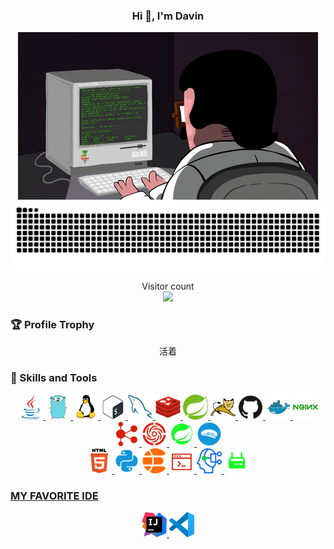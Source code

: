 <h3 align="center">Hi 👋, I'm Davin</h3>
<!-- 敲代码的图片 -->
<div align="center" ><img order-radius="100px" src="https://github.com/atongrun/atongrun/blob/main/images/dffb9ec7bdd20aa6127f0c82916b4bbe1deabe68743148a4a1af79aa8dadc485.gif"/></div>




<!-- 贪吃蛇代码贡献图 -->
<div align="center"><img src="https://raw.githubusercontent.com/L1cardo/L1cardo/main/assets/github-contribution-grid-snake.svg" /></div>


  <p align="center">
    Visitor count<br><img src="https://profile-counter.glitch.me/atongrun/count.svg" />
</p>

### 🏆 Profile Trophy

<p align="center">
    活着
</p>

### 🔨 Skills and Tools

<div align="center">
    <a href="https://www.java.com" target="_blank" rel="noreferrer">
        <img src="https://raw.githubusercontent.com/devicons/devicon/master/icons/java/java-original.svg" alt="java" width="40" height="40" />
    </a>
    <a href="https://golang.org" target="_blank" rel="noreferrer">
        <img src="https://raw.githubusercontent.com/devicons/devicon/master/icons/go/go-original.svg" alt="go" width="40" height="40" />
    </a>
    <a href="https://www.linux.org/" target="_blank" rel="noreferrer">
        <img src="https://raw.githubusercontent.com/devicons/devicon/master/icons/linux/linux-original.svg" alt="linux" width="40" height="40" />
    </a>
    <a href="https://www.gnu.org/software/bash/" target="_blank" rel="noreferrer">
        <img src="https://raw.githubusercontent.com/devicons/devicon/master/icons/bash/bash-original.svg" alt="bash" width="40" height="40" />
    </a>
    <a href="https://www.mysql.com/" target="_blank" rel="noreferrer">
        <img src="https://raw.githubusercontent.com/devicons/devicon/master/icons/mysql/mysql-original.svg" alt="mysql" width="40" height="40" />
    </a>
    <a href="https://redis.io" target="_blank" rel="noreferrer">
        <img src="https://raw.githubusercontent.com/devicons/devicon/master/icons/redis/redis-original.svg" alt="redis" width="40" height="40" />
    </a>
    <a href="https://spring.io/" target="_blank" rel="noreferrer">
        <img src="https://raw.githubusercontent.com/devicons/devicon/master/icons/spring/spring-original.svg" alt="spring" width="40" height="40" />
    </a>
    <a href="https://tomcat.apache.org/" target="_blank" rel="noreferrer">
        <img src="https://raw.githubusercontent.com/devicons/devicon/master/icons/tomcat/tomcat-original.svg" alt="Tomcat" width="40" height="40" />
    </a>
    <a href="https://github.com/" target="_blank" rel="noreferrer">
        <img src="https://raw.githubusercontent.com/devicons/devicon/master/icons/github/github-original.svg" alt="Github" width="40" height="40" />
    </a>
    <a href="https://www.docker.com/" target="_blank" rel="noreferrer">
        <img src="https://raw.githubusercontent.com/devicons/devicon/master/icons/docker/docker-original.svg" alt="docker" width="40" height="40" />
    </a>
    <a href="https://www.nginx.com" target="_blank" rel="noreferrer">
        <img src="https://raw.githubusercontent.com/devicons/devicon/master/icons/nginx/nginx-original.svg" alt="nginx" width="40" height="40" />
    </a>
    <a href="https://www.gnu.org/software/bash/" target="_blank" rel="noreferrer">
        <img src="https://github.com/xzwDavid/xzwDavid/blob/main/Kafka.png" alt="bash" width="40" height="40" />
    </a>
    <a href="https://www.gnu.org/software/bash/" target="_blank" rel="noreferrer">
        <img src="https://github.com/xzwDavid/xzwDavid/blob/main/mse%20%E5%BE%AE%E6%9C%8D%E5%8A%A1%E5%BC%95%E6%93%8E.png" alt="bash" width="40" height="40" />
    </a>
    <a href="https://www.gnu.org/software/bash/" target="_blank" rel="noreferrer">
        <img src="https://github.com/xzwDavid/xzwDavid/blob/main/bxl-spring-boot.png" alt="bash" width="40" height="40" />
    </a>
    <a href="https://www.gnu.org/software/bash/" target="_blank" rel="noreferrer">
        <img src="https://github.com/xzwDavid/xzwDavid/blob/main/Zookeeper.png" alt="bash" width="40" height="40" />
    </a>
  
  
  
  
</div>

<div align="center">
    <a href="https://www.w3.org/html/" target="_blank" rel="noreferrer">
        <img src="https://raw.githubusercontent.com/devicons/devicon/master/icons/html5/html5-original-wordmark.svg" alt="html5" width="40" height="40" />
    <a href="https://www.w3.org/html/" target="_blank" rel="noreferrer">
        <img src="https://github.com/xzwDavid/xzwDavid/blob/main/Python.svg" alt="html5" width="40" height="40" />
    <a href="https://www.w3.org/html/" target="_blank" rel="noreferrer">
        <img src="https://github.com/xzwDavid/xzwDavid/blob/main/elasticsearch-Elasticsearch.svg" alt="html5" width="40" height="40" />
    <a href="https://www.w3.org/html/" target="_blank" rel="noreferrer">
       <img src="https://github.com/xzwDavid/xzwDavid/blob/main/SHELL.svg" alt="html5" width="40" height="40" />
    <a href="https://www.w3.org/html/" target="_blank" rel="noreferrer">
       <img src="https://github.com/xzwDavid/xzwDavid/blob/main/%E4%BA%BA%E5%B7%A5%E6%99%BA%E8%83%BD.svg" alt="html5" width="40" height="40" />
    <a href="https://www.w3.org/html/" target="_blank" rel="noreferrer">
       <img src="https://github.com/xzwDavid/xzwDavid/blob/main/ggateway.svg" alt="html5" width="40" height="40" />
</div>

### MY FAVORITE IDE
 <div align="center">
  </a>
    <a href="https://www.jetbrains.com/" target="_blank" rel="noreferrer">
        <img src="https://raw.githubusercontent.com/devicons/devicon/master/icons/intellij/intellij-original.svg" alt="intellij idea" width="40" height="40" />
    </a>
    <a href="https://code.visualstudio.com/" target="_blank" rel="noreferrer">
        <img src="https://raw.githubusercontent.com/devicons/devicon/master/icons/vscode/vscode-original.svg" alt="vscode" width="40" height="40" />
    </a>
</div>
